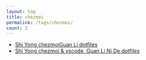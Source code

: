 ```yaml
---
layout: tag
title: chezmoi
permalink: /tags/chezmoi/
count: 2
---
```


- [Shi Yong chezmoiGuan Li dotfiles](https://zhaohongxuan.github.io/2022/08/05/use-chezmoi-manage-dotfiles/)
- [Shi Yong  chezmoi & vscode, Guan Li Ni De  dotfiles](https://yeshan333.github.io/2024/03/23/using-chezmoi-to-manage-dotfiles/)
